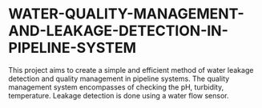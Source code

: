 # WATER-QUALITY-MANAGEMENT-AND-LEAKAGE-DETECTION-IN-PIPELINE-SYSTEM
This project aims to create a simple and efficient method of water leakage detection and quality management in pipeline systems.
The quality management system encompasses of checking the pH, turbidity, temperature.
Leakage detection is done using a water flow sensor.
